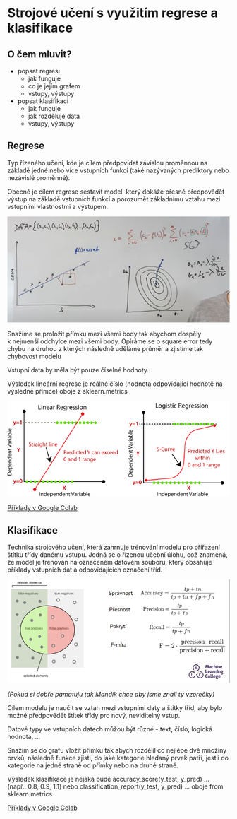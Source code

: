 # Strojové učení s využitím regrese a klasifikace

## O čem mluvit?
- popsat regresi
	- jak funguje
	- co je jejím grafem
	- vstupy, výstupy
- popsat klasifikaci
	- jak funguje
	- jak rozděluje data
	- vstupy, výstupy

## Regrese
Typ řízeného učení, kde je cílem předpovídat závislou proměnnou na základě jedné nebo více vstupních funkcí (také nazývaných prediktory nebo nezávislé proměnné).

Obecně je cílem regrese sestavit model, který dokáže přesně předpovědět výstup na základě vstupních funkcí a porozumět základnímu vztahu mezi vstupními vlastnostmi a výstupem.

![regrese](https://github.com/NeDDy3z/jecna-pv-maturita/blob/main/images/18_regrese.png)

Snažíme se proložit přímku mezi všemi body tak abychom dospěly k nejmenší odchylce mezi všemi body. Opíráme se o square error tedy chybu na druhou z kterých následně uděláme průměr a zjistíme tak chybovost modelu

Vstupní data by měla být pouze číselné hodnoty.

Výsledek lineární regrese je reálné číslo (hodnota odpovídající hodnotě na výsledné přímce) oboje z sklearn.metrics

![druhy regrese](https://github.com/NeDDy3z/jecna-pv-maturita/blob/main/images/18_druhy_regrese.png)

[Příklady v Google Colab](https://colab.research.google.com/drive/1mOroDym6F0vWQYk_qWma0j5KsgOQHJas?usp=sharing)


## Klasifikace
Technika strojového učení, která zahrnuje trénování modelu pro přiřazení štítku třídy danému vstupu. Jedná se o řízenou učební úlohu, což znamená, že model je trénován na označeném datovém souboru, který obsahuje příklady vstupních dat a odpovídajících označení tříd.

![klasifikace](https://github.com/NeDDy3z/jecna-pv-maturita/blob/main/images/18_klasifikace.png)

*(Pokud si dobře pamatuju tak Mandík chce aby jsme znali ty vzorečky)*

Cílem modelu je naučit se vztah mezi vstupními daty a štítky tříd, aby bylo možné předpovědět štítek třídy pro nový, neviditelný vstup.

Datové typy ve vstupních datech můžou být různé - text, číslo, logická hodnota, ...

Snažím se do grafu vložit přímku tak abych rozdělil co nejlépe dvě množiny prvků, následně funkce zjisti, do jaké kategorie hledaný prvek patří, jestli do kategorie na jedné straně od přímky nebo na druhé straně.

Výsledek klasifikace je nějaká budě accuracy_score(y_test, y_pred) … (např.: 0.8, 0.9, 1.1) nebo classification_report(y_test, y_pred) … oboje from sklearn.metrics

[Příklady v Google Colab](https://colab.research.google.com/drive/1J2j72dMF1q0Errgu2RkuMCOZUYoSiIBd?usp=sharing)

